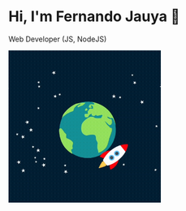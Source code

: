 <div>


<h1>Hi, I'm Fernando Jauya 👋</h1>
<p>Web Developer (JS, NodeJS)</p>

<img width="300" height="300" src="/images/rocket.gif">

</div>




<!--
**Jauya/Jauya** is a ✨ _special_ ✨ repository because its `README.md` (this file) appears on your GitHub profile.

Here are some ideas to get you started:

- 🔭 I’m currently working on ...
- 🌱 I’m currently learning ...
- 👯 I’m looking to collaborate on ...
- 🤔 I’m looking for help with ...
- 💬 Ask me about ...
- 📫 How to reach me: ...
- 😄 Pronouns: ...
- ⚡ Fun fact: ...
-->
